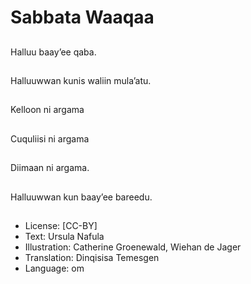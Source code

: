 # Sabbata Waaqaa

##
Halluu baay’ee qaba.

##
Halluuwwan kunis
waliin mula’atu.

##
Kelloon ni argama

##
Cuquliisi ni argama

##
Diimaan ni argama.

##
Halluuwwan kun
baay’ee bareedu.

##
* License: [CC-BY]
* Text: Ursula Nafula
* Illustration: Catherine Groenewald, Wiehan de Jager
* Translation: Dinqisisa Temesgen
* Language: om
